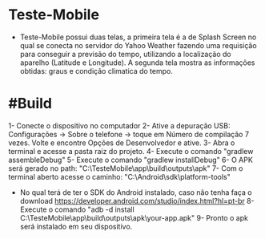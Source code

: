 # Teste-Mobile

* Teste-Mobile possui duas telas, a primeira tela é a de Splash Screen no qual se conecta no servidor do Yahoo Weather fazendo uma requisição para conseguir a previsão do tempo, utilizando a localização do aparelho (Latitude e Longitude). A segunda tela mostra as informações obtidas: graus e condição climatica do tempo.


#Build
=============
1- Conecte o dispositivo no computador
2- Ative a depuração USB: Configurações -> Sobre o telefone -> toque em Número de compilação 7 vezes. Volte e encontre Opções de Desenvolvedor e ative.
3- Abra o terminal e acesse a pasta raiz do projeto.
4- Execute o comando "gradlew assembleDebug"
5- Execute o comando "gradlew installDebug"
6- O APK será gerado no path: "C:<Path>\TesteMobile\app\build\outputs\apk\"
7- Com o terminal aberto acesse o caminho: "C:<Path>\Android\sdk\platform-tools"
  * No qual terá de ter o SDK do Android instalado, caso não tenha faça o download https://developer.android.com/studio/index.html?hl=pt-br
8- Execute o comando "adb -d install C:<Path>\TesteMobile\app\build\outputs\apk\your-app.apk"
9- Pronto o apk será instalado em seu dispositivo.
